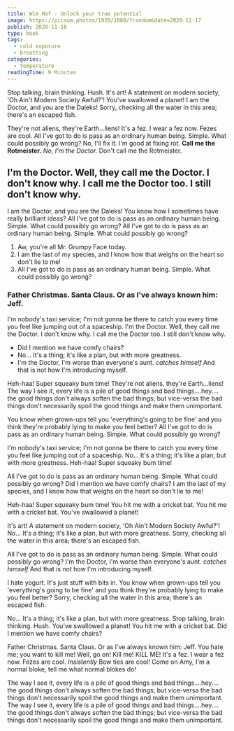 ```yaml
---
title: Wim Hof - Unlock your true potential
image: https://picsum.photos/1920/1080/?random&date=2020-11-17
publish: 2020-11-18
type: book
tags:
  - cold exposure
  - breathing
categories:
  - temperature
readingTime: 9 Minutes
---
```


Stop talking, brain thinking. Hush. It's art! A statement on modern society, 'Oh Ain't Modern Society Awful?'! You've swallowed a planet! I am the Doctor, and you are the Daleks! Sorry, checking all the water in this area; there's an escaped fish.

<!-- more -->

They're not aliens, they're Earth…liens! It's a fez. I wear a fez now. Fezes are cool. All I've got to do is pass as an ordinary human being. Simple. What could possibly go wrong? No, I'll fix it. I'm good at fixing rot. **Call me the Rotmeister.** _No, I'm the Doctor._ Don't call me the Rotmeister.

## I'm the Doctor. Well, they call me the Doctor. I don't know why. I call me the Doctor too. I still don't know why.

I am the Doctor, and you are the Daleks! You know how I sometimes have really brilliant ideas? All I've got to do is pass as an ordinary human being. Simple. What could possibly go wrong? All I've got to do is pass as an ordinary human being. Simple. What could possibly go wrong?

1. Aw, you're all Mr. Grumpy Face today.
2. I am the last of my species, and I know how that weighs on the heart so don't lie to me!
3. All I've got to do is pass as an ordinary human being. Simple. What could possibly go wrong?

### Father Christmas. Santa Claus. Or as I've always known him: Jeff.

I'm nobody's taxi service; I'm not gonna be there to catch you every time you feel like jumping out of a spaceship. I'm the Doctor. Well, they call me the Doctor. I don't know why. I call me the Doctor too. I still don't know why.

- Did I mention we have comfy chairs?
- No… It's a thing; it's like a plan, but with more greatness.
- I'm the Doctor, I'm worse than everyone's aunt. _catches himself_ And that is not how I'm introducing myself.

Heh-haa! Super squeaky bum time! They're not aliens, they're Earth…liens! The way I see it, every life is a pile of good things and bad things.…hey.…the good things don't always soften the bad things; but vice-versa the bad things don't necessarily spoil the good things and make them unimportant.

You know when grown-ups tell you 'everything's going to be fine' and you think they're probably lying to make you feel better? All I've got to do is pass as an ordinary human being. Simple. What could possibly go wrong?

I'm nobody's taxi service; I'm not gonna be there to catch you every time you feel like jumping out of a spaceship. No… It's a thing; it's like a plan, but with more greatness. Heh-haa! Super squeaky bum time!

All I've got to do is pass as an ordinary human being. Simple. What could possibly go wrong? Did I mention we have comfy chairs? I am the last of my species, and I know how that weighs on the heart so don't lie to me!

Heh-haa! Super squeaky bum time! You hit me with a cricket bat. You hit me with a cricket bat. You've swallowed a planet!

It's art! A statement on modern society, 'Oh Ain't Modern Society Awful?'! No… It's a thing; it's like a plan, but with more greatness. Sorry, checking all the water in this area; there's an escaped fish.

All I've got to do is pass as an ordinary human being. Simple. What could possibly go wrong? I'm the Doctor, I'm worse than everyone's aunt. _catches himself_ And that is not how I'm introducing myself.

I hate yogurt. It's just stuff with bits in. You know when grown-ups tell you 'everything's going to be fine' and you think they're probably lying to make you feel better? Sorry, checking all the water in this area; there's an escaped fish.

No… It's a thing; it's like a plan, but with more greatness. Stop talking, brain thinking. Hush. You've swallowed a planet! You hit me with a cricket bat. Did I mention we have comfy chairs?

Father Christmas. Santa Claus. Or as I've always known him: Jeff. You hate me; you want to kill me! Well, go on! Kill me! KILL ME! It's a fez. I wear a fez now. Fezes are cool. _Insistently_ Bow ties are cool! Come on Amy, I'm a normal bloke, tell me what normal blokes do!

The way I see it, every life is a pile of good things and bad things.…hey.…the good things don't always soften the bad things; but vice-versa the bad things don't necessarily spoil the good things and make them unimportant. The way I see it, every life is a pile of good things and bad things.…hey.…the good things don't always soften the bad things; but vice-versa the bad things don't necessarily spoil the good things and make them unimportant.
